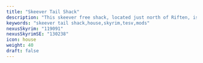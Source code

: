 ```yaml
---
title: "Skeever Tail Shack"
description: "This skeever free shack, located just north of Riften, is a perfect survival home for the Dragonborn."
keywords: "skeever tail shack,house,skyrim,tesv,mods"
nexusSkyrim: "119091"
nexusSkyrimSE: "130238"
icon: house
weight: 40
draft: false
---
```

